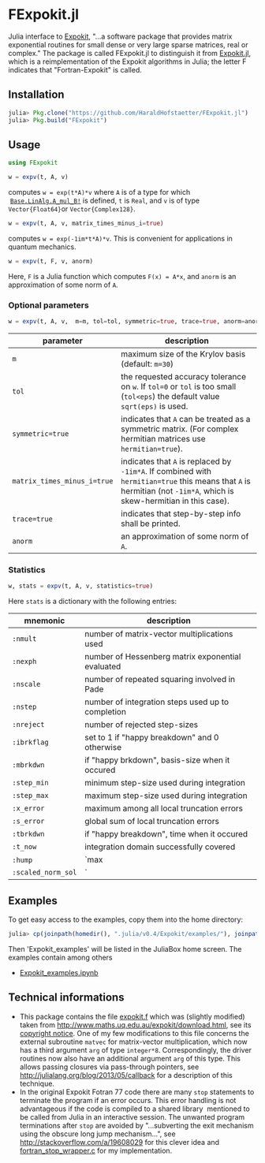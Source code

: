 # FExpokit.jl
Julia interface to [Expokit](http://www.maths.uq.edu.au/expokit/),
"...a software package that provides matrix exponential routines for small dense or very large sparse matrices, real or complex."
The package is called FExpokit.jl  to distinguish it from [Expokit.jl](https://github.com/acroy/Expokit.jl), which is a reimplementation of the Expokit algorithms in Julia;
the letter F indicates that  "Fortran-Expokit" is called.

## Installation
```julia
julia> Pkg.clone("https://github.com/HaraldHofstaetter/FExpokit.jl")
julia> Pkg.build("FExpokit")
```
## Usage

```julia
using FExpokit
```

```julia
w = expv(t, A, v)
```
computes `w = exp(t*A)*v` where `A` is of a type for which  [`Base.LinAlg.A_mul_B!`](https://docs.julialang.org/en/stable/stdlib/linalg/#Base.LinAlg.A_mul_B!) is defined,
`t` is `Real`,
and `v` is of type `Vector{Float64}`or `Vector{Complex128}`.

```julia
w = expv(t, A, v, matrix_times_minus_i=true)
```
computes `w = exp(-1im*t*A)*v`. This is convenient for applications in quantum mechanics.

```julia
w = expv(t, F, v, anorm)
```
Here, `F` is a Julia function which computes `F(x) = A*x`, and `anorm` is an approximation of some norm of `A`.

### Optional parameters

```julia
w = expv(t, A, v,  m=m, tol=tol, symmetric=true, trace=true, anorm=anorm)
```
parameter | description
-------------------|-------------
 `m`               | maximum size of the Krylov basis (default: `m=30`)
 `tol`             | the requested accuracy tolerance on `w`. If `tol=0` or `tol` is too small (`tol<eps`) the default value   `sqrt(eps)` is used.
 `symmetric=true`  | indicates that `A` can be treated as a symmetric matrix. (For complex hermitian matrices use `hermitian=true`).
`matrix_times_minus_i=true` | indicates that `A` is replaced by `-1im*A`. If combined with `hermitian=true` this means that `A` is hermitian (not `-1im*A`, which is skew-hermitian in this case).
 `trace=true`      | indicates that step-by-step info shall be printed.
 `anorm`           | an approximation of some norm of `A`.

### Statistics

```julia
w, stats = expv(t, A, v, statistics=true)
``` 
Here `stats` is a dictionary with the following entries:

mnemonic            |     description
--------------------|---------------------------------------------------
 `:nmult`           | number of matrix-vector multiplications used      
 `:nexph`           | number of Hessenberg matrix exponential evaluated 
 `:nscale`          | number of repeated squaring involved in Pade      
 `:nstep`           | number of integration steps used up to completion 
 `:nreject`         | number of rejected step-sizes                     
 `:ibrkflag`        | set to 1 if "happy breakdown" and 0 otherwise     
 `:mbrkdwn`         | if "happy brkdown", basis-size when it occured    
 `:step_min`        | minimum step-size used during integration         
 `:step_max`        | maximum step-size used during integration         
 `:x_error`         | maximum among all local truncation errors         
 `:s_error`         | global sum of local truncation errors             
 `:tbrkdwn`         | if "happy breakdown", time when it occured        
 `:t_now`           | integration domain successfully covered           
 `:hump`            | `max||exp(sA)||`, `s in [0,t]` (or `[t,0]` if `t<0`)      
 `:scaled_norm_sol` | `||w||/||v||`, scaled norm of the solution w.      



## Examples
To get easy access to the examples, copy them into the home directory:
```julia
julia> cp(joinpath(homedir(), ".julia/v0.4/Expokit/examples/"), joinpath(homedir(), "Expokit_examples"), remove_destination=true)
```
Then 'Expokit_examples' will be listed in the JuliaBox home screen. The examples contain among others
+ [Expokit_examples.ipynb](https://github.com/HaraldHofstaetter/FExpokit.jl/blob/master/examples/Expokit_examples.ipynb)

## Technical informations
+ This package contains the file [expokit.f](https://github.com/HaraldHofstaetter/FExpokit.jl/blob/master/deps/src/expokit.f)
  which was (slightly modified) taken from http://www.maths.uq.edu.au/expokit/download.html, see its
  [copyright notice](https://github.com/HaraldHofstaetter/Expokit.jl/blob/master/deps/src/copyright).
  One of my few modifications to this file concerns the external subroutine `matvec` for matrix-vector multiplication, which now has
  a third argument `arg` of type `integer*8`. Correspondingly, the driver routines now also have an additional argument `arg`
  of this type. This allows passing closures via pass-through pointers, see  http://julialang.org/blog/2013/05/callback for a
  description of this technique.
+ In the original Expokit Fotran 77 code there are many `stop` statements to terminate
  the program if an error occurs. This error handling is not advantageous if the code is compiled to a shared library
  mentioned to be called from Julia in an interactive session. The unwanted  program terminations after `stop` are
  avoided by "...subverting the exit mechanism using the obscure long jump mechanism...", see
  http://stackoverflow.com/a/19608029 for this clever idea and
  [fortran_stop_wrapper.c](https://github.com/HaraldHofstaetter/FExpokit.jl/blob/master/deps/src/fortran_stop_wrapper.c)
  for my implementation.
